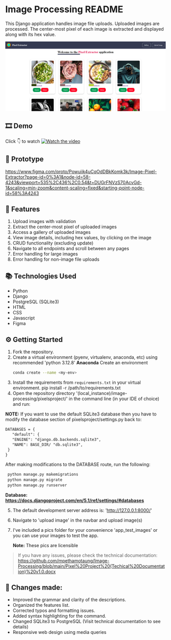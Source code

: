 # Image Processing README

This Django application handles image file uploads. Uploaded images are processed. The center-most pixel of each image is extracted and displayed along with its hex value.

![image alt](https://github.com/mpethamotaung/Image-Processing/blob/0ae575db153d1a3a3fbdab61d73e8b071259f211/Pixel%20Extractor.png)

## 🎞️ Demo
Click 👇 to watch
[![Watch the video](https://img.youtube.com/vi/nrqR6qGgQpc/maxresdefault.jpg)](https://youtu.be/nrqR6qGgQpc)

## 🦾 Prototype
https://www.figma.com/proto/Powuiik4uCqOdDBkKomk3k/Image-Pixel-Extractor?page-id=0%3A1&node-id=58-4243&viewport=535%2C436%2C0.54&t=DUGrFNVzS70AcvGd-1&scaling=min-zoom&content-scaling=fixed&starting-point-node-id=58%3A4243

## 🔬 Features
1. Upload images with validation
2. Extract the center-most pixel of uploaded images
3. Access a gallery of uploaded images
4. View image details, including hex values, by clicking on the image
5. CRUD functionality (excluding update)
6. Navigate to all endpoints and scroll between any pages
7. Error handling for large images
8. Error handling for non-image file uploads

## 📚 Technologies Used
* Python
* Django
* PostgreSQL (SQLite3)
* HTML
* CSS
* Javascript
* Figma

## ⚙ Getting Started
1. Fork the repository.
2. Create a virtual environment (pyenv, virtualenv, anaconda, etc) using recommended 'python 3.12.8'
  **Anaconda**
   Create an environment
     ```sh
     conda create --name <my-env>

3. Install the requirements from `requirements.txt` in your virtual environment.
   pip install -r /path/to/requirements.txt
4. Open the repository directory '(local_instance)/image-processing/pixelsproject/' in the command line (in your IDE of choice) and run:
  
  **NOTE:** If you want to use the default SQLite3 database then you have to modify the database section of pixelsproject/settings.py back to:
  ```console
  DATABASES = {
     "default": {
     "ENGINE": "django.db.backends.sqlite3",
     "NAME": BASE_DIR/ "db.sqlite3",
   }
  }
  ```
  After making modifications to the DATABASE route, run the following:
  ```sh
   python manage.py makemigrations
   python manage.py migrate
   python manage.py runserver
   ```


**Database: https://docs.djangoproject.com/en/5.1/ref/settings/#databases**

5. The default development server address is:  'http://127.0.0.1:8000/'
6. Navigate to 'upload image' in the navbar and upload image(s)
7. I've included a pics folder for your convenience 'app_test_images' or you can use your images to test the app.
   
   **Note:** These pics are licensible 
   
> If you have any issues, please check the technical documentation: https://github.com/mpethamotaung/Image-Processing/blob/main/Pixel%20Project%20(Techical%20Documentation)%20v1.0.docx

## 🔎 Changes made:
- Improved the grammar and clarity of the descriptions.
- Organized the features list.
- Corrected typos and formatting issues.
- Added syntax highlighting for the command.
- Changed SQLite3 to PostgreSQL (Visit technical documentation to see details)
- Responsive web design using media queries
